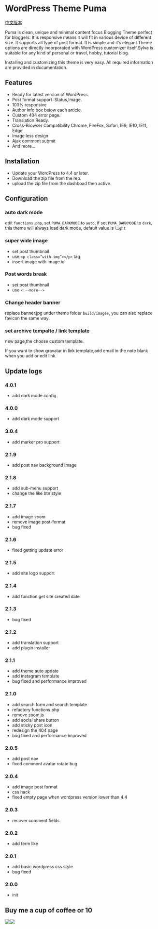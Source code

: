# WordPress Theme Puma

[中文版本](https://github.com/bigfa/Puma/blob/master/README_CN.md)

Puma is clean, unique and minimal content focus Blogging Theme perfect for bloggers. It is responsive means it will fit in various device of different size. It supports all type of post format. It is simple and it’s elegant.Theme options are directly incorporated with WordPress customizer itself.Sylva is suitable for any kind of personal or travel, hobby, tutorial blog.

Installing and customizing this theme is very easy. All required information are provided in documentation.

## Features

- Ready for latest version of WordPress.
- Post format support :Status,Image.
- 100% responsive
- Author info box below each article.
- Custom 404 error page.
- Translation Ready.
- Cross-Browser Compatibility Chrome, FireFox, Safari, IE9, IE10, IE11, Edge
- Image less design
- Ajax comment submit
- And more…

## Installation

- Update your WordPress to 4.4 or later.
- Download the zip file from the rep.
- upload the zip file from the dashboad then active.

## Configuration

### auto dark mode

edit `functions.php`, set `PUMA_DARKMODE` to `auto`, if set `PUMA_DARKMODE` to `dark`, this theme will always load dark mode, default value is `light`

### super wide image

- set post thumbnail
- use `<p class=”with-img”></p>` tag
- insert image with image id

### Post words break

- set post thumbnail
- use `<!--more-->`

### Change header banner

replace banner.jpg under theme folder `build/images`, you can also replace favicon the same way.

### set archive tempalte / link template

new page,the choose custom template.

If you want to show gravatar in link template,add email in the note blank when you add or edit link.

## Update logs

### 4.0.1

- add dark mode config

### 4.0.0

- add dark mode support

### 3.0.4

- add marker pro support

### 2.1.9

- add post nav background image

### 2.1.8

- add sub-menu support
- change the like btn style

### 2.1.7

- add image zoom
- remove image post-format
- bug fixed

### 2.1.6

- fixed getting update error

### 2.1.5

- add site logo support

### 2.1.4

- add function get site created date

### 2.1.3

- bug fixed

### 2.1.2

- add translation support
- add plugin installer

### 2.1.1

- add theme auto update
- add instagram template
- bug fixed and performance improved

### 2.1.0

- add search form and search template
- refactory functions.php
- remove zoom.js
- add social share button
- add sticky post icon
- redesign the 404 page
- bug fixed and performance improved

### 2.0.5

- add post nav
- fixed comment avatar rotate bug

### 2.0.4

- add image post format
- css hack
- fixed empty page when wordpress version lower than 4.4

### 2.0.3

- recover comment fields

### 2.0.2

- add term like

### 2.0.1

- add basic wordpress css style
- bug fixed

### 2.0.0

- init

## Buy me a cup of coffee or 10

![](http://static.fatesinger.com/2015/10/o3zg1edhrs8h8gom.JPG)![](http://static.fatesinger.com/2015/10/3knkyzswj5srf0xj.JPG)
